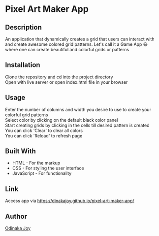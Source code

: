 # Pixel Art Maker App

## Description
An application that dynamically creates a grid that users can interact with and create awesome colored grid patterns. Let's call it a Game App &#128515; where one can create beautiful and colorful grids or patterns   

## Installation
Clone the repository and cd into the project directory    
Open with live server or open index.html file in your browser  

## Usage
Enter the number of columns and width you desire to use to create your colorful grid patterns  
Select color by clicking on the default black color panel  
Start creating grids by clicking in the cells till desired pattern is created  
You can click 'Clear' to clear all colors  
You can click 'Reload' to refresh page  

## Built With
* HTML - For the markup   
* CSS - For styling the user interface   
* JavaScript - For functionality   

## Link
Access app via https://dinakajoy.github.io/pixel-art-maker-app/   

## Author
[Odinaka Joy](http://dinakajoy.com)   

